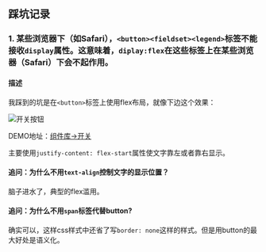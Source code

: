 ## 踩坑记录
### 1. 某些浏览器下（如Safari），`<button><fieldset><legend>`标签不能接收`display`属性。这意味着，`diplay:flex`在这些标签上在某些浏览器（Safari）下会不起作用。

#### 描述

我踩到的坑是在`<button>`标签上使用flex布局，就像下边这个效果：

<img src="http://ovjyf065b.bkt.clouddn.com/demo/switch.png" alt="开关按钮">

DEMO地址：[组件库->开关](#/demo/components)

主要使用`justify-content: flex-start`属性使文字靠左或者靠右显示。

#### 追问：为什么不用`text-align`控制文字的显示位置？
脑子进水了，典型的flex滥用。

#### 追问：为什么不用`span`标签代替button?
确实可以，这样css样式中还省了写`border: none`这样的样式。但是用button的最大好处是语义化。